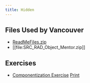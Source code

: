 ```yaml
---
title: Hidden
---
```

## Files Used by Vancouver
* [ReadMeFiles.zip](files/ReadMeFiles.zip) 
* [[file:SRC_RAD_Object_Mentor.zip]]

## Exercises
* [Componentization Exercise](Vancouver_PPP_Exercise_Ch8and9) [Print](http://schuchert.wikispaces.com/ComponentizationExercisePrintable?f=print)

